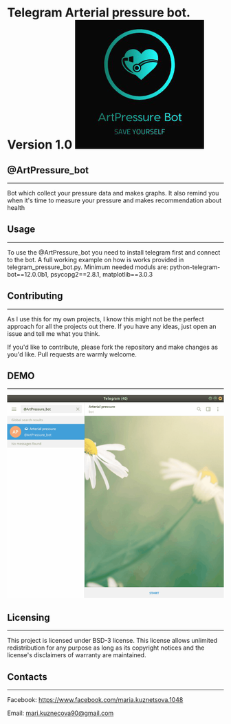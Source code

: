 # Telegram Arterial pressure bot. Version 1.0 ![](art-pressure.png)
## @ArtPressure_bot
-------------
Bot which collect your pressure data and makes graphs.
It also remind you when it's time to measure your pressure and
makes recommendation about health


## Usage
-------------
To use the @ArtPressure_bot you need to install telegram first
and connect to the bot.
A full working example on how is works provided in telegram_pressure_bot.py.
Minimum needed moduls are: 
python-telegram-bot==12.0.0b1, psycopg2==2.8.1, matplotlib==3.0.3

## Contributing
-------------
As I use this for my own projects, I know this might not be the perfect approach for all the projects out there. If you have any ideas, just open an issue and tell me what you think.

If you'd like to contribute, please fork the repository and make changes as you'd like. Pull requests are warmly welcome.

## DEMO
-------------
![](Pressure_bot.gif)

## Licensing
-------------
This project is licensed under BSD-3 license. This license allows unlimited redistribution for any purpose as long as its copyright notices and the license's disclaimers of warranty are maintained. 

## Contacts
-------------
Facebook: <https://www.facebook.com/maria.kuznetsova.1048>

Email: <mari.kuznecova90@gmail.com>